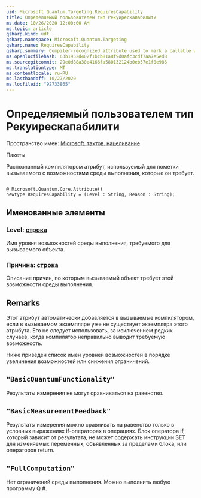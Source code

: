 ```yaml
---
uid: Microsoft.Quantum.Targeting.RequiresCapability
title: Определяемый пользователем тип Рекуирескапабилити
ms.date: 10/26/2020 12:00:00 AM
ms.topic: article
qsharp.kind: udt
qsharp.namespace: Microsoft.Quantum.Targeting
qsharp.name: RequiresCapability
qsharp.summary: Compiler-recognized attribute used to mark a callable with the runtime capabilities it requires.
ms.openlocfilehash: 63b1952d402f1bcb81a8f9d0afc3cdf7aa7e5ed8
ms.sourcegitcommit: 29e0d88a30e4166fa580132124b0eb57e1f0e986
ms.translationtype: MT
ms.contentlocale: ru-RU
ms.lasthandoff: 10/27/2020
ms.locfileid: "92733865"
---
```

# <a name="requirescapability-user-defined-type"></a>Определяемый пользователем тип Рекуирескапабилити

Пространство имен: [Microsoft. тактов. нацеливание](xref:Microsoft.Quantum.Targeting)

Пакеты [](https://nuget.org/packages/)


Распознанный компилятором атрибут, используемый для пометки вызываемого с возможностями среды выполнения, которые он требует.

```qsharp

@ Microsoft.Quantum.Core.Attribute()
newtype RequiresCapability = (Level : String, Reason : String);
```



## <a name="named-items"></a>Именованные элементы

### <a name="level--string"></a>Level: [строка](xref:microsoft.quantum.lang-ref.string)

Имя уровня возможностей среды выполнения, требуемого для вызываемого объекта.
### <a name="reason--string"></a>Причина: [строка](xref:microsoft.quantum.lang-ref.string)

Описание причин, по которым вызываемый объект требует этой возможности среды выполнения.

## <a name="remarks"></a>Remarks

Этот атрибут автоматически добавляется в вызываемые компилятором, если в вызываемом экземпляре уже не существует экземпляра этого атрибута. Его не следует использовать, за исключением редких случаев, когда компилятор неправильно выводит требуемую возможность.

Ниже приведен список имен уровней возможностей в порядке увеличения возможностей или снижения ограничений.

## `"BasicQuantumFunctionality"`

Результаты измерения не могут сравниваться на равенство.

## `"BasicMeasurementFeedback"`

Результаты измерения можно сравнивать на равенство только в условных выражениях if-операторах в операциях. Блок оператора if, который зависит от результата, не может содержать инструкции SET для изменяемых переменных, объявленных за пределами блока, или операторов return.

## `"FullComputation"`

Нет ограничений среды выполнения. Можно выполнить любую программу Q #.